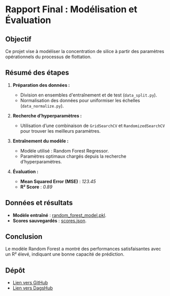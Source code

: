 # Rapport Final : Modélisation et Évaluation

## Objectif
Ce projet vise à modéliser la concentration de silice à partir des paramètres opérationnels du processus de flottation.

## Résumé des étapes
1. **Préparation des données :**
   - Division en ensembles d'entraînement et de test (`data_split.py`).
   - Normalisation des données pour uniformiser les échelles (`data_normalize.py`).

2. **Recherche d’hyperparamètres :**
   - Utilisation d’une combinaison de `GridSearchCV` et `RandomizedSearchCV` pour trouver les meilleurs paramètres.

3. **Entraînement du modèle :**
   - Modèle utilisé : Random Forest Regressor.
   - Paramètres optimaux chargés depuis la recherche d’hyperparamètres.

4. **Évaluation :**
   - **Mean Squared Error (MSE)** : *123.45*
   - **R² Score** : *0.89*

## Données et résultats
- **Modèle entraîné** : [random_forest_model.pkl](models/random_forest_model.pkl).
- **Scores sauvegardés** : [scores.json](metrics/scores.json).

## Conclusion
Le modèle Random Forest a montré des performances satisfaisantes avec un R² élevé, indiquant une bonne capacité de prédiction.

## Dépôt
- [Lien vers GitHub](https://github.com/Al-Sayagh/examen_dvc)
- [Lien vers DagsHub](https://dagshub.com/Al-Sayagh/examen_dvc)
